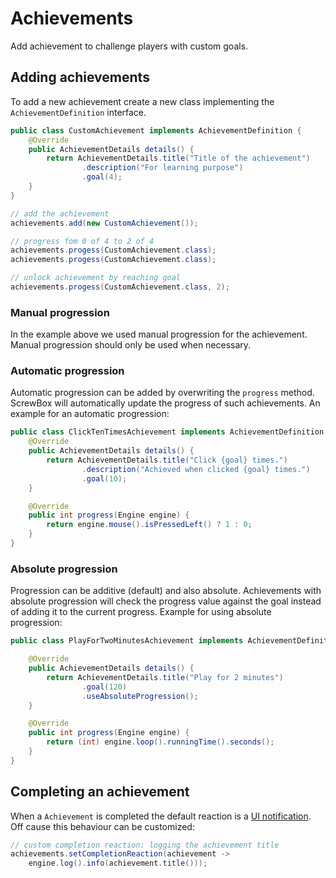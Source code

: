 # Achievements

Add achievement to challenge players with custom goals.

## Adding achievements

To add a new achievement create a new class implementing the `AchievementDefinition` interface.

```java title="CustomAchievement.java"
public class CustomAchievement implements AchievementDefinition {
    @Override
    public AchievementDetails details() {
        return AchievementDetails.title("Title of the achievement")
                .description("For learning purpose")
                .goal(4);
    }
}
```

``` java
// add the achievement
achievements.add(new CustomAchievement());

// progress fom 0 of 4 to 2 of 4
achievements.progess(CustomAchievement.class);
achievements.progess(CustomAchievement.class);

// unlock achievement by reaching goal
achievements.progess(CustomAchievement.class, 2);
```

### Manual progression

In the example above we used manual progression for the achievement.
Manual progression should only be used when necessary.

### Automatic progression

Automatic progression can be added by overwriting the `progress` method.
ScrewBox will automatically update the progress of such achievements.
An example for an automatic progression:

```java title="ClickTenTimesAchievement.java"
public class ClickTenTimesAchievement implements AchievementDefinition {
    @Override
    public AchievementDetails details() {
        return AchievementDetails.title("Click {goal} times.")
                .description("Achieved when clicked {goal} times.")
                .goal(10);
    }

    @Override
    public int progress(Engine engine) {
        return engine.mouse().isPressedLeft() ? 1 : 0;
    }
}
```

### Absolute progression

Progression can be additive (default) and also absolute.
Achievements with absolute progression will check the progress value against the goal instead of adding it to the
current progress.
Example for using absolute progression:

```java title="PlayForTwoMinutesAchievement.java"
public class PlayForTwoMinutesAchievement implements AchievementDefinition {

    @Override
    public AchievementDetails details() {
        return AchievementDetails.title("Play for 2 minutes")
                .goal(120)
                .useAbsoluteProgression();
    }

    @Override
    public int progress(Engine engine) {
        return (int) engine.loop().runningTime().seconds();
    }
}
```

## Completing an achievement

When a `Achievement` is completed the default reaction is a [UI notification](ui.md#notifications).
Off cause this behaviour can be customized:

``` java
// custom completion reaction: logging the achievement title
achievements.setCompletionReaction(achievement ->
    engine.log().info(achievement.title()));
```